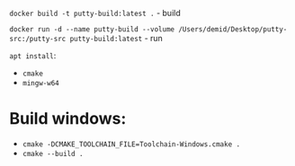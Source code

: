 `docker build -t putty-build:latest .` - build

`docker run -d --name putty-build --volume /Users/demid/Desktop/putty-src:/putty-src putty-build:latest` - run

`apt install`:
- `cmake`
- `mingw-w64`



# Build windows:

- `cmake -DCMAKE_TOOLCHAIN_FILE=Toolchain-Windows.cmake .`
- `cmake --build .`